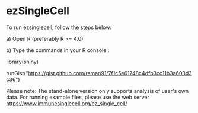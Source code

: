 # ezSingleCell

To run ezsinglecell, follow the steps below:

a) Open R (preferably R >= 4.0)

b) Type the commands in your R console :

library(shiny)

runGist("https://gist.github.com/raman91/7f1c5e61748c4dfb3cc11b3a603d3c36")

Please note: The stand-alone version only supports analysis of user's own data. For running example files, please use the web server https://www.immunesinglecell.org/ez_single_cell/
